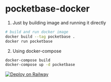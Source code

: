 # pocketbase-docker

1. Just by building image and running it directly
```sh
# build and run docker image
docker build --tag pocketbase .
docker run pocketbase
```

2. Using docker-compose
```sh
docker-compose build
docker-compose up -d pocketbase
```

[![Deploy on Railway](https://railway.app/button.svg)](https://railway.app/new/template/tnAA60?referralCode=pGEFst)
